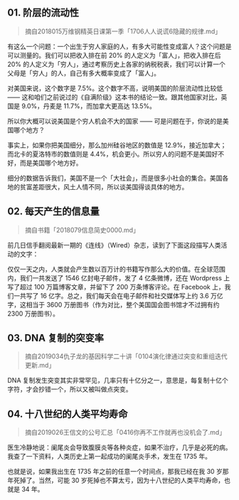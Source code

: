 ## 01. 阶层的流动性
> 摘自2018015万维钢精英日课第一季「1706人人说谎6隐藏的规律.md」

有这么一个问题：一个出生于穷人家庭的人，有多大可能性变成富人？这个问题是可以测量的。我们可以把收入排在前 20% 的人定义为「富人」，把收入排在后 20% 的人定义为「穷人」，通过考察历史上各家的纳税税表，我们可以计算一个父母是「穷人」的人，自己有多大概率变成了「富人」。

对美国来说，这个数字是 7.5%。这个数字不高，说明美国的阶层流动性比较低 —— 这和咱们之前说过的《自满阶级》这本书的结论一致。跟其他国家对比，英国是 9.0%，丹麦是 11.7%，而加拿大更高达 13.5%。

所以你大概可以说美国是个穷人机会不大的国家 —— 可是问题在于，你说的是美国哪个地方？

事实上，如果你把美国细分，那么加州硅谷地区的数值是 12.9%，接近加拿大；而北卡的夏洛特市的数值则是 4.4%，机会更小。所以穷人的问题不是美国好不好，而是美国哪个地方好。

细分的数据告诉我们，美国不是一个「大社会」，而是很多小社会的集合。美国各地的贫富差距很大，风土人情不同，所以谈美国得谈具体的地方。

## 02. 每天产生的信息量
> 摘自书籍「2018079信息简史0000.md」

前几日信手翻阅最新一期的《连线》（Wired）杂志，读到了下面这段描写人类活动的文字：

仅仅一天之内，人类就会产生数以百万计的书籍写作那么大的价值。在全球范围内，我们一共发送了 1546 亿封电子邮件，发了 4 亿条微博，还在 Wordpress 上写了超过 100 万篇博客文章，并留下了 200 万条博客评论。在 Facebook 上，我们一共写了 16 亿字。总之，我们每天会在电子邮件和社交媒体写上约 3.6 万亿字，这相当于 3600 万册图书（作为对比，整个美国国会图书馆才不过拥有约 2300 万册图书）。

## 03. DNA 复制的突变率
> 摘自2019034仇子龙的基因科学二十讲「0104演化律通过突变和重组迭代更新.md」

DNA 复制发生突变其实非常罕见，几率只有十亿分之一，意思是，每复制十亿个字符，才会抄错一个，所以又被叫做点突变。

## 04. 十八世纪的人类平均寿命
> 摘自2019026王信文的公号汇总「0416你再不工作就再也没机会了.md」

医生冷静地说：阑尾炎会导致腹膜炎等各种炎症，如果不治疗，几乎是必死的病。我查了一下资料，人类历史上第一起成功的阑尾炎手术，发生在 1735 年。

也就是说，如果我出生在 1735 年之前的任意一个时间点，那我已经在我 30 岁那年死掉了。当然，可能 30 岁死掉也不算太亏，因为十八世纪的人类平均寿命，也就是 34 年。

